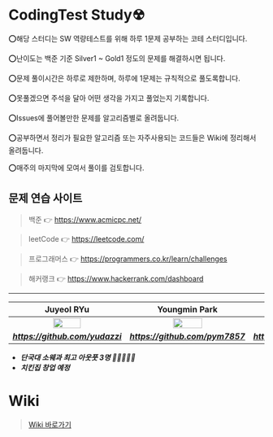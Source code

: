 # CodingTest Study☢

⭕해당 스터디는 SW 역량테스트를 위해 하루 1문제 공부하는 코테 스터디입니다.

⭕난이도는 백준 기준 Silver1 ~ Gold1 정도의 문제를 해결하시면 됩니다.

⭕문제 풀이시간은 하루로 제한하며, 하루에 1문제는 규칙적으로 풀도록합니다.

⭕못풀겠으면 주석을 달아 어떤 생각을 가지고 풀었는지 기록합니다.

⭕Issues에 풀어볼만한 문제를 알고리즘별로 올려둡니다.

⭕공부하면서 정리가 필요한 알고리즘 또는 자주사용되는 코드들은 Wiki에 정리해서 올려둡니다.

⭕매주의 마지막에 모여서 풀이를 검토합니다.

## 문제 연습 사이트
>백준        👉 https://www.acmicpc.net/ 

>leetCode    👉 https://leetcode.com/  

>프로그래머스 👉 https://programmers.co.kr/learn/challenges  

>해커랭크 👉 https://www.hackerrank.com/dashboard  


---
| Juyeol RYu | Youngmin Park | Pangjin Choi |
| :---: | :---: | :---: |
| <img src="https://avatars2.githubusercontent.com/u/49298852?s=460&v=4" width="50%"></img> | <img src="https://avatars.githubusercontent.com/u/44596598?s=460&u=bc034f5fbfd65fdf3679fd4086933e2393dae71c&v=4" width="50%"></img>  | <img src="https://avatars.githubusercontent.com/u/38902367?s=460&v=4" width="50%"></img>  |
| ***https://github.com/yudazzi*** | ***https://github.com/pym7857*** | ***https://github.com/arattha*** |   

- ***단국대 소웨과 최고 아웃풋 3명 🙋‍♀️🙋‍♂️🧕***
- ***치킨집 창업 예정***

# Wiki
>[Wiki 바로가기](https://github.com/JuyeolRyu/CodingTest/wiki)


